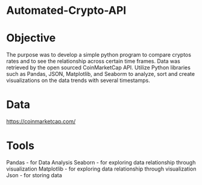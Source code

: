 # Automated-Crypto-API

# Objective
The purpose was to develop a simple python program to compare cryptos rates and to see the relationship across certain time frames.
Data was retrieved by the open sourced CoinMarketCap API.
Utilize Python libraries such as Pandas, JSON, Matplotlib, and Seaborm to analyze, sort and create visualizations on the data trends with several timestamps.

# Data
https://coinmarketcap.com/ 

# Tools
Pandas - for Data Analysis
Seaborn - for exploring data relationship through visualization
Matplotlib - for exploring data relationship through visualization
Json - for storing data 
